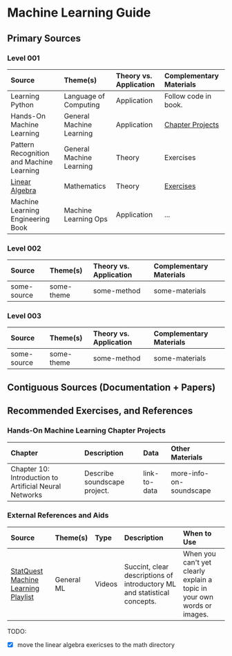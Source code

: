 # Machine Learning Guide

## Primary Sources
### Level 001

| Source | Theme(s) | Theory vs. Application | Complementary Materials |
|:---|:---|:---|:---|
| Learning Python | Language of Computing | Application | Follow code in book. |
| Hands-On Machine Learning | General Machine Learning | Application | [Chapter Projects](#hands-on-machine-learning-chapter-projects)|
| Pattern Recognition and Machine Learning | General Machine Learning| Theory| Exercises |
| [Linear Algebra](https://www.youtube.com/watch?v=HAoL5fPmgrw&list=PLNr8B4XHL5kGDHOrU4IeI6QNuZHur4F86) | Mathematics | Theory | [Exercises](../../mathematics/README.md#linear-algebra-david-c-lay-5th-edition-exercises) |
| Machine Learning Engineering Book | Machine Learning Ops | Application | ... |


### Level 002 
| Source | Theme(s) | Theory vs. Application | Complementary Materials |
|:---|:---|:---|:---|
| some-source | some-theme | some-method | some-materials |

### Level 003 
| Source | Theme(s) | Theory vs. Application | Complementary Materials |
|:---|:---|:---|:---|
| some-source | some-theme | some-method | some-materials |

## Contiguous Sources (Documentation + Papers)

## Recommended Exercises, and References 

### Hands-On Machine Learning Chapter Projects
| Chapter | Description | Data | Other Materials |
|:---|:---|:---|:---|
| Chapter 10: Introduction to Artificial Neural Networks | Describe soundscape project. | link-to-data | more-info-on-soundscape |

### External References and Aids
| Source | Theme(s) | Type | Description | When to Use
|:---|:---|:---|:---|:---|
| [StatQuest Machine Learning Playlist](https://www.youtube.com/playlist?list=PLblh5JKOoLUICTaGLRoHQDuF_7q2GfuJF) | General ML | Videos | Succint, clear descriptions of introductory ML and statistical concepts. | When you can't yet clearly explain a topic in your own words or images.|

TODO:
- [X] move the linear algebra exericses to the math directory